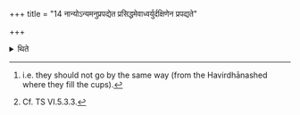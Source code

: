 +++
title = "14 नान्योऽन्यमनुप्रपद्येत प्रसिद्धमेवाध्वर्युर्दक्षिणेन प्रपद्यते"

+++

<details><summary>थिते</summary>

14a. None (of them) follow after the other.[^1]  

[^1]: i.e. they should not go by the same way (from the Havirdhānashed where they fill the cups).   


14b. The Adhvaryu goes along the south in the well established manner; the Pratiprasthātr̥ goes along the north in the well-established manner.[^2]   

[^2]: Cf. TS VI.5.3.3.  
</details>
